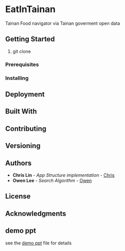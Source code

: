 # EatInTainan
Tainan Food navigator via Tainan goverment open data

## Getting Started

1. git clone


### Prerequisites

### Installing



## Deployment

## Built With

## Contributing

## Versioning

## Authors

* **Chris Lin** - *App Structure implementation* - [Chris](https://github.com/dodoggyy)
* **Owen Lee** - *Search Algorithm* - [Owen](https://github.com/xxxx)

## License

## Acknowledgments

## demo ppt
see the [demo ppt](2014TainanHackthon-EATinTainan.pptx) file for details